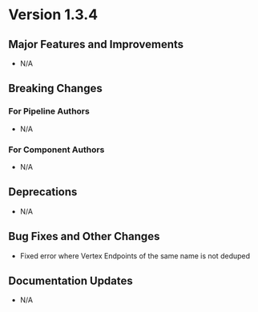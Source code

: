 # Version 1.3.4

## Major Features and Improvements

*   N/A

## Breaking Changes

### For Pipeline Authors

*   N/A

### For Component Authors

*   N/A

## Deprecations

*   N/A

## Bug Fixes and Other Changes
*   Fixed error where Vertex Endpoints of the same name is not deduped

## Documentation Updates

*   N/A
